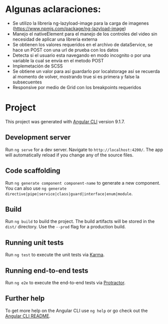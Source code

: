 # Algunas aclaraciones:

 - Se utilizo la librería ng-lazyload-image para la carga de imagenes (https://www.npmjs.com/package/ng-lazyload-image)
 - Manejo el nativeElement para el manejo de los controles del video sin necesidad de aplicar una librería externa
 - Se obtienen los valores requeridos en el archivo de dataService, se hace un POST con una url de prueba con los datos
 - Detecta si el usuario esta navegando en modo incognito o por una variable la cual se envía en el metodo POST
 - Implemetación de SCSS
 - Se obtiene un valor para así guardarlo por localstorage así se recuerda al momento de volver, mostrando true si es primera y false la subsecuentes
 - Responsive por medio de Grid con los breakpoints requeridos

# Project

This project was generated with [Angular CLI](https://github.com/angular/angular-cli) version 9.1.7.

## Development server

Run `ng serve` for a dev server. Navigate to `http://localhost:4200/`. The app will automatically reload if you change any of the source files.

## Code scaffolding

Run `ng generate component component-name` to generate a new component. You can also use `ng generate directive|pipe|service|class|guard|interface|enum|module`.

## Build

Run `ng build` to build the project. The build artifacts will be stored in the `dist/` directory. Use the `--prod` flag for a production build.

## Running unit tests

Run `ng test` to execute the unit tests via [Karma](https://karma-runner.github.io).

## Running end-to-end tests

Run `ng e2e` to execute the end-to-end tests via [Protractor](http://www.protractortest.org/).

## Further help

To get more help on the Angular CLI use `ng help` or go check out the [Angular CLI README](https://github.com/angular/angular-cli/blob/master/README.md).
